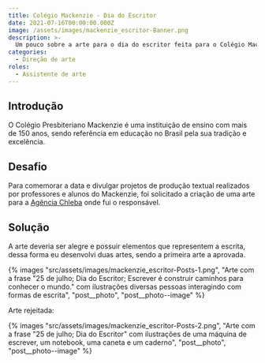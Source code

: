 ```yaml
---
title: Colégio Mackenzie - Dia do Escritor
date: 2021-07-16T00:00:00.000Z
image: /assets/images/mackenzie_escritor-Banner.png
description: >-
  Um pouco sobre a arte para o dia do escritor feita para o Colégio Mackenzie.
categories:
  - Direção de arte
roles:
  - Assistente de arte
---
```


## Introdução

O Colégio Presbiteriano Mackenzie é uma instituição de ensino com mais de 150 anos, sendo referência em educação no Brasil pela sua tradição e excelência.

## Desafio

Para comemorar a data e divulgar projetos de produção textual realizados por professores e alunos do Mackenzie, foi solicitado a criação de uma arte para a [Agência Chleba](https://www.chleba.net/) onde fui o responsável.

## Solução

A arte deveria ser alegre e possuir elementos que representem a escrita, dessa forma eu desenvolvi duas artes, sendo a primeira arte a aprovada.

{% images "src/assets/images/mackenzie_escritor-Posts-1.png", "Arte com a frase &quot;25 de julho; Dia do Escritor; Escrever é construir caminhos para conhecer o mundo.&quot; com ilustrações diversas pessoas interagindo com formas de escrita", "post__photo", "post__photo--image" %}

Arte rejeitada:

{% images "src/assets/images/mackenzie_escritor-Posts-2.png", "Arte com a frase &quot;25 de julho; Dia do Escritor&quot; com ilustrações de uma máquina de escrever, um notebook, uma caneta e um caderno", "post__photo", "post__photo--image" %}

